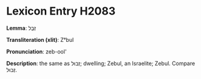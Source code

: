 # Lexicon Entry H2083

**Lemma**: זְבֻל

**Transliteration (xlit)**: Zᵉbul

**Pronunciation**: zeb-ool'

**Description**:
the same as זְבוּל; dwelling; Zebul, an Israelite; Zebul. Compare זְבוּל.
